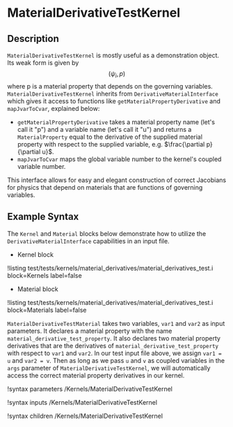 <!-- MOOSE Documentation Stub: Remove this when content is added. -->

# MaterialDerivativeTestKernel

## Description

`MaterialDerivativeTestKernel` is mostly useful as a demonstration object. Its
weak form is given by $$(\psi_i, p)$$ where p is a material property that
depends on the governing variables. `MaterialDerivativeTestKernel` inherits from
`DerivativeMaterialInterface` which gives it access to functions like
`getMaterialPropertyDerivative` and
`mapJvarToCvar`, explained below:

- `getMaterialPropertyDerivative` takes a material property name
(let's call it "p") and a variable name (let's call it "u") and returns a
`MaterialProperty` equal to the derivative of the supplied material property
with respect to the supplied variable, e.g. $\frac{\partial p}{\partial
u}$.
- `mapJvarToCvar` maps the global variable number to the kernel's coupled variable number.

This interface allows for easy and elegant construction of correct Jacobians for
physics that depend on materials that are functions of governing variables.

## Example Syntax

The `Kernel` and `Material` blocks below demonstrate how to utilize the
`DerivativeMaterialInterface` capabilities in an input file.

- Kernel block

!listing test/tests/kernels/material_derivatives/material_derivatives_test.i
 block=Kernels label=false

 - Material block

!listing test/tests/kernels/material_derivatives/material_derivatives_test.i
 block=Materials label=false

`MaterialDerivativeTestMaterial` takes two variables, `var1` and `var2` as input
parameters. It declares a material property with the name
`material_derivative_test_property`. It also declares two material property
derivatives that are the derivatives of `material_derivative_test_property` with
respect to `var1` and `var2`. In our test input file above, we assign `var1 = u`
and `var2 = v`. Then as long as we pass `u` and `v` as coupled variables in the
`args` parameter of `MaterialDerivativeTestKernel`, we will automatically access
the correct material property derivatives in our kernel.

!syntax parameters /Kernels/MaterialDerivativeTestKernel

!syntax inputs /Kernels/MaterialDerivativeTestKernel

!syntax children /Kernels/MaterialDerivativeTestKernel
